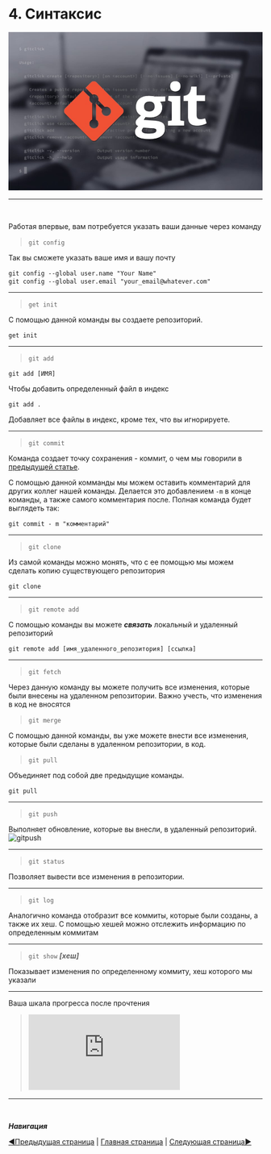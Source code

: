 # **4. Синтаксис**
![par4](git_par4.jpg)

________________

&nbsp;

Работая впервые, вам потребуется указать ваши данные через команду
> `git config`

Так вы сможете указать ваше имя и вашу почту
```
git config --global user.name "Your Name"
git config --global user.email "your_email@whatever.com"
```
-------------------
> `get init` 

C помощью данной команды вы создаете репозиторий.
```
get init
```
---------
> `git add`

```
git add [ИМЯ]
```
Чтобы добавить определенный файл в индекс
```
git add .
```
Добавляет все файлы в индекс, кроме тех, что вы игнорируете.

---------
> `git commit`

Команда создает точку сохранения - коммит, о чем мы говорили в [предыдущей статье](paragraph_3.md).

С помощью данной комманды мы можем оставить комментарий для других коллег нашей команды. Делается это добавлением `-m` в конце команды, а также самого комментария после. Полная команда будет выглядеть так:
```
git commit - m "комментарий"
````
--------------
> `git clone`

Из самой команды можно монять, что с ее помощью мы можем сделать копию существующего репозитория

```
git clone
````
-----------
> `git remote add` 

C помощью команды вы можете ***связать*** локальный и удаленный репозиторий

````
git remote add [имя_удаленного_репозитория] [ссылка]
````

--------------
> `git fetch`

Через данную команду вы можете получить все изменения, которые были внесены на удаленном репозитории. Важно учесть, что изменения в код не вносятся
> `git merge`

C помощью данной команды, вы уже можете внести все изменения, которые были сделаны в удаленном репозитории, в код.

> `git pull` 

Объединяет под собой две предыдущие команды. 

```
git pull
```
-------------
> `git push`

Выполняет обновление, которые вы внесли, в удаленный репозиторий. 
![gitpush](git_push.gif)

-----------

> `git status`

Позволяет вывести все изменения в репозитории. 

---------
> `git log`

Аналогично команда отобразит все коммиты, которые были созданы, а также их хеш. С помощью хешей можно отслежить информацию по определенным коммитам

-----------
> `git show` ***[хеш]***

Показывает изменения по определенному коммиту, хеш которого мы указали

----------
Ваша шкала прогресса после прочтения
> ![progress](http://www.yarntomato.com/percentbarmaker/button.php?barPosition=50&leftFill=%23FF0000 "progress")
-----------

&nbsp;


***Навигация***

[◀️Предыдущая страница](paragraph_3.md) | [Главная страница](readme.md) | [Следующая страница▶️](paragraph_5.md)